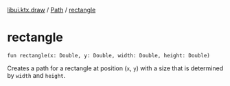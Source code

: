 [libui.ktx.draw](../README.md) / [Path](README.md) / [rectangle](rectangle.md)

# rectangle

`fun rectangle(x: Double, y: Double, width: Double, height: Double)`

Creates a path for a rectangle at position (`x`, `y`) with a size that is determined by `width` and `height`.

